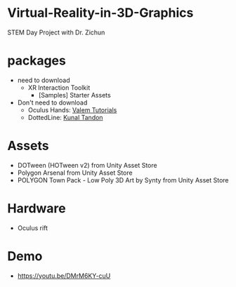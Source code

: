 # Virtual-Reality-in-3D-Graphics
STEM Day Project with Dr. Zichun


# packages
- need to download
  - XR Interaction Toolkit
    - [Samples] Starter Assets 
- Don't need to download
  - Oculus Hands: [Valem Tutorials](https://www.youtube.com/watch?v=8PCNNro7Rt0)
  - DottedLine: [Kunal Tandon](https://medium.com/@kunaltandon.kt/creating-a-dotted-line-in-unity-ca044d02c3e2)

# Assets 
- DOTween (HOTween v2) from Unity Asset Store
- Polygon Arsenal from Unity Asset Store
- POLYGON Town Pack - Low Poly 3D Art by Synty from Unity Asset Store

# Hardware
- Oculus rift

# Demo
- https://youtu.be/DMrM6KY-cuU
